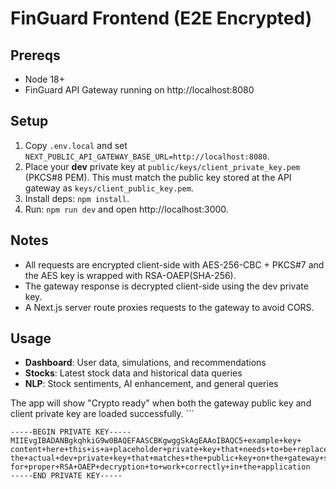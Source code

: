 # FinGuard Frontend (E2E Encrypted)

## Prereqs
- Node 18+
- FinGuard API Gateway running on http://localhost:8080

## Setup
1. Copy `.env.local` and set `NEXT_PUBLIC_API_GATEWAY_BASE_URL=http://localhost:8080`.
2. Place your **dev** private key at `public/keys/client_private_key.pem` (PKCS#8 PEM). This must match the public key stored at the API gateway as `keys/client_public_key.pem`.
3. Install deps: `npm install`.
4. Run: `npm run dev` and open http://localhost:3000.

## Notes
- All requests are encrypted client-side with AES-256-CBC + PKCS#7 and the AES key is wrapped with RSA-OAEP(SHA-256).
- The gateway response is decrypted client-side using the dev private key.
- A Next.js server route proxies requests to the gateway to avoid CORS.

## Usage
- **Dashboard**: User data, simulations, and recommendations
- **Stocks**: Latest stock data and historical data queries
- **NLP**: Stock sentiments, AI enhancement, and general queries

The app will show "Crypto ready" when both the gateway public key and client private key are loaded successfully.
\`\`\`

```pem file="public/keys/client_private_key.pem"
-----BEGIN PRIVATE KEY-----
MIIEvgIBADANBgkqhkiG9w0BAQEFAASCBKgwggSkAgEAAoIBAQC5+example+key+
content+here+this+is+a+placeholder+private+key+that+needs+to+be+replaced+with+
the+actual+dev+private+key+that+matches+the+public+key+on+the+gateway+server+
for+proper+RSA+OAEP+decryption+to+work+correctly+in+the+application
-----END PRIVATE KEY-----
